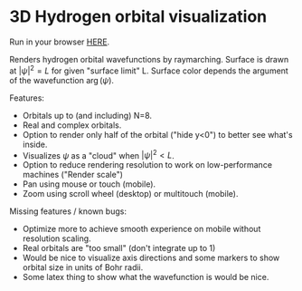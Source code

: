 # 3D Hydrogen orbital visualization

Run in your browser [HERE](https://ahartik.github.io/orbitals).

Renders hydrogen orbital wavefunctions by raymarching.
Surface is drawn at $|\psi|^2=L$ for given "surface limit" L.
Surface color depends the argument of the wavefunction $\arg(\psi)$.

Features:
* Orbitals up to (and including) N=8.
* Real and complex orbitals.
* Option to render only half of the orbital ("hide y<0") to better see what's inside.
* Visualizes $\psi$ as a "cloud" when $|\psi|^2 < L$.
* Option to reduce rendering resolution to work on low-performance machines ("Render scale")
* Pan using mouse or touch (mobile).
* Zoom using scroll wheel (desktop) or multitouch (mobile).

Missing features / known bugs:
* Optimize more to achieve smooth experience on mobile without resolution scaling.
* Real orbitals are "too small" (don't integrate up to 1)
* Would be nice to visualize axis directions and some markers to show orbital size in units of Bohr radii.
* Some latex thing to show what the wavefunction is would be nice.
